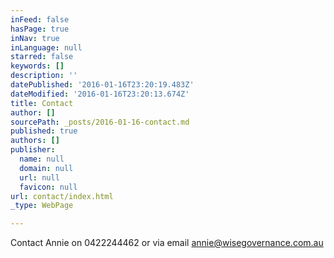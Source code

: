 ```yaml
---
inFeed: false
hasPage: true
inNav: true
inLanguage: null
starred: false
keywords: []
description: ''
datePublished: '2016-01-16T23:20:19.483Z'
dateModified: '2016-01-16T23:20:13.674Z'
title: Contact
author: []
sourcePath: _posts/2016-01-16-contact.md
published: true
authors: []
publisher:
  name: null
  domain: null
  url: null
  favicon: null
url: contact/index.html
_type: WebPage

---
```

Contact Annie on 0422244462 or via email annie@wisegovernance.com.au